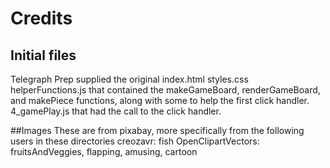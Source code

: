 # Credits
## Initial files
Telegraph Prep supplied the original
index.html
styles.css
helperFunctions.js that contained the makeGameBoard, renderGameBoard, and makePiece functions, along with some to help the first click handler.
4_gamePlay.js that had the call to the click handler.

##Images
These are from pixabay, more specifically from the following users in these directories
creozavr: fish
OpenClipartVectors: fruitsAndVeggies, flapping, amusing, cartoon
